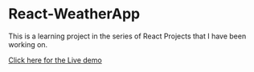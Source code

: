 # React-WeatherApp
This is a learning project in the series of React Projects that I have been working on.

[Click here for the Live demo ](https://weather-app-ochre-pi.vercel.app/)
